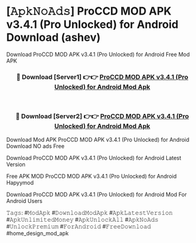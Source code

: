 # [𝙰𝚙𝚔𝙽𝚘𝙰𝚍𝚜] ProCCD MOD APK v3.4.1 (Pro Unlocked) for Android Download (ashev)
Download ProCCD MOD APK v3.4.1 (Pro Unlocked) for Android Free Mod APK

<div align="center">
<h3>🔴 Download [Server1] 👉👉 <a href="https://apkcomod.com?title=ProCCD_MOD_APK_v3.4.1_(Pro_Unlocked)_for_Android">ProCCD MOD APK v3.4.1 (Pro Unlocked) for Android Mod Apk</a></h3><br>

<h3>🔴 Download [Server2] 👉👉 <a href="https://apkcomod.com?title=ProCCD_MOD_APK_v3.4.1_(Pro_Unlocked)_for_Android">ProCCD MOD APK v3.4.1 (Pro Unlocked) for Android Mod Apk</a></h3>
</div>


 Download Mod APK ProCCD MOD APK v3.4.1 (Pro Unlocked) for Android Download NO ads Free

Download ProCCD MOD APK v3.4.1 (Pro Unlocked) for Android Latest Version

Free APK MOD ProCCD MOD APK v3.4.1 (Pro Unlocked) for Android Hapyymod

Download ProCCD MOD APK v3.4.1 (Pro Unlocked) for Android Mod For Android Users

𝚃𝚊𝚐𝚜: #𝙼𝚘𝚍𝙰𝚙𝚔 #𝙳𝚘𝚠𝚗𝚕𝚘𝚊𝚍𝙼𝚘𝚍𝙰𝚙𝚔 #𝙰𝚙𝚔𝙻𝚊𝚝𝚎𝚜𝚝𝚅𝚎𝚛𝚜𝚒𝚘𝚗 #𝙰𝚙𝚔𝚄𝚗𝚕𝚒𝚖𝚒𝚝𝚎𝚍𝙼𝚘𝚗𝚎𝚢 #𝙰𝚙𝚔𝚄𝚗𝚕𝚘𝚌𝚔𝙰𝚕𝚕 #𝙰𝚙𝚔𝙽𝚘𝙰𝚍𝚜 #𝚄𝚗𝚕𝚘𝚌𝚔𝙿𝚛𝚎𝚖𝚒𝚞𝚖 #𝙵𝚘𝚛𝙰𝚗𝚍𝚛𝚘𝚒𝚍 #𝙵𝚛𝚎𝚎𝙳𝚘𝚠𝚗𝚕𝚘𝚊𝚍 #home_design_mod_apk